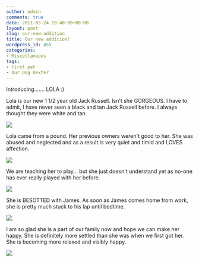 ```yaml
---
author: admin
comments: true
date: 2011-05-24 19:40:00+00:00
layout: post
slug: our-new-addition
title: Our new addition!
wordpress_id: 455
categories:
- Miscellaneous
tags:
- first pet
- Our Dog Dexter
---
```


Introducing....... LOLA :)  


  


Lola is our new 1 1/2 year old Jack Russell.  Isn't she GORGEOUS.  I have to admit, I have never seen a black and tan Jack Russell before.  I always thought they were white and tan.

  


[![](http://farm7.staticflickr.com/6054/5906594996_4265f9cd36_b.jpg)](http://farm7.staticflickr.com/6054/5906594996_4265f9cd36_b.jpg)

  


Lola came from a pound.  Her previous owners weren't good to her.  She was abused and neglected and as a result is very quiet and timid and LOVES affection.

  


[![](http://farm7.staticflickr.com/6006/5906019131_00aa22cdfe_b.jpg)](http://farm7.staticflickr.com/6006/5906019131_00aa22cdfe_b.jpg)

  


We are teaching her to play... but she just doesn't understand yet as no-one has ever really played with her before.

  


[![](http://farm6.staticflickr.com/5236/5906580880_3370fa85ed_b.jpg)](http://farm6.staticflickr.com/5236/5906580880_3370fa85ed_b.jpg)

  


She is BESOTTED with James.  As soon as James comes home from work, she is pretty much stuck to his lap until bedtime.

  


[![](http://farm6.staticflickr.com/5311/5906591942_36192cdab0_b.jpg)](http://farm6.staticflickr.com/5311/5906591942_36192cdab0_b.jpg)

  


I am so glad she is a part of our family now and hope we can make her happy.  She is definitely more settled than she was when we first got her.  She is becoming more relaxed and visibly happy.

  


![](https://blogger.googleusercontent.com/tracker/251139911615938991-5976242996871476235?l=www.outmumbered.com)

